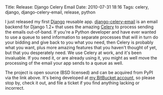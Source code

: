 Title: Release: Django Celery Email
Date: 2010-07-31 18:16
Tags: celery, django, django-celery-email, release, python

I just released my first [Django](http://djangoproject.com) reusable app. [django-celery-email](http://pypi.python.org/pypi/django-celery-email) is an email backend for Django 1.2+ that uses the amazing [Celery](http://celeryproject.org) to process sending the emails out-of-band. If you're a Python developer and have ever wanted to use a queue to send information to separate processes that will in turn do your bidding and give back to you what you need, then Celery is probably what you want, plus more amazing features that you haven't thought of yet, but that you desperately need. We use Celery at work, and it's been invaluable. If you need it, or are already using it, you might as well move the processing of the email your app sends to a queue as well.

The project is open source (BSD licensed) and can be acquired from PyPI via the link above. It's being developed at [my BitBucket account](http://bitbucket.org/pmclanahan/django-celery-email), so please stop by, check it out, and file a ticket if you find anything lacking or incorrect.
